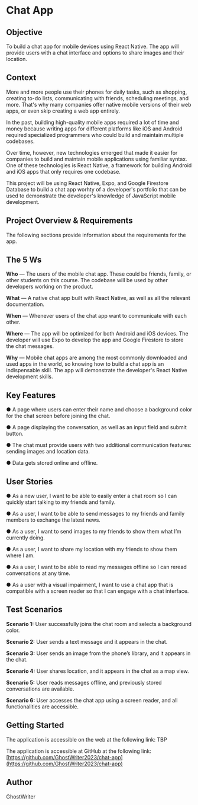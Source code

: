 # Chat App

## Objective
To build a chat app for mobile devices using React Native. The app will provide users with a chat interface and options to share images and their location.

## Context
More and more people use their phones for daily tasks, such as shopping, creating to-do lists, communicating with friends, scheduling meetings, and more. That's why many companies offer native mobile versions of their web apps, or even skip creating a web app entirely.

In the past, building high-quality mobile apps required a lot of time and money because writing apps for different platforms like iOS and Android required specialized programmers who could build and maintain multiple codebases.

Over time, however, new technologies emerged that made it easier for companies to build and maintain mobile applications using familiar syntax. One of these technologies is React Native, a framework for building Android and iOS apps that only requires one codebase.

This project will be using React Native, Expo, and Google Firestore Database to build a chat app worhty of a developer's portfolio that can be used to demonstrate the developer's knowledge of JavaScript mobile development.

## Project Overview & Requirements
The following sections provide information about the requirements for the app.

## The 5 Ws
**Who** — The users of the mobile chat app. These could be friends, family, or other students on this course. The codebase will be used by other developers working on the product.

**What** — A native chat app built with React Native, as well as all the relevant documentation.

**When** — Whenever users of the chat app want to communicate with each other.

**Where** — The app will be optimized for both Android and iOS devices. The developer will use Expo to develop the app and Google Firestore to store the chat messages.

**Why** — Mobile chat apps are among the most commonly downloaded and used apps in the world, so knowing how to build a chat app is an indispensable skill. The app will demonstrate the developer's React Native development skills.

## Key Features
● A page where users can enter their name and choose a background color for the chat screen before joining the chat.

● A page displaying the conversation, as well as an input field and submit button.

● The chat must provide users with two additional communication features: sending images and location data.

● Data gets stored online and offline.

## User Stories
● As a new user, I want to be able to easily enter a chat room so I can quickly start talking to my friends and family.

● As a user, I want to be able to send messages to my friends and family members to exchange the latest news.

● As a user, I want to send images to my friends to show them what I’m currently doing.

● As a user, I want to share my location with my friends to show them where I am.

● As a user, I want to be able to read my messages offline so I can reread conversations at any time.

● As a user with a visual impairment, I want to use a chat app that is compatible with a screen reader so that I can engage with a chat interface.

## Test Scenarios
**Scenario 1:** User successfully joins the chat room and selects a background color.

**Scenario 2:** User sends a text message and it appears in the chat.

**Scenario 3:** User sends an image from the phone’s library, and it appears in the chat.

**Scenario 4:** User shares location, and it appears in the chat as a map view.

**Scenario 5:** User reads messages offline, and previously stored conversations are available.

**Scenario 6:** User accesses the chat app using a screen reader, and all functionalities are accessible.

## Getting Started
The application is accessible on the web at the following link:
   TBP

The application is accessible at GitHub at the following link:
   [https://github.com/GhostWriter2023/chat-app](https://github.com/GhostWriter2023/chat-app)

## Author
GhostWriter
